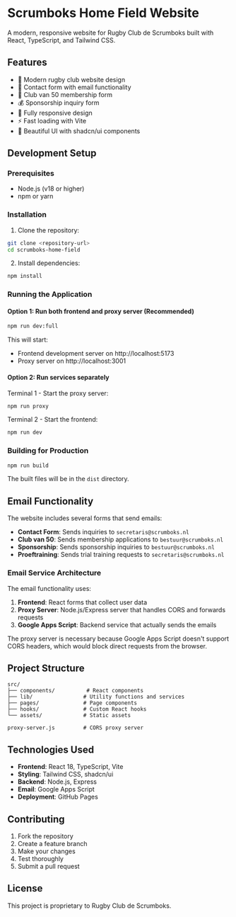 # Scrumboks Home Field Website

A modern, responsive website for Rugby Club de Scrumboks built with React, TypeScript, and Tailwind CSS.

## Features

- 🏉 Modern rugby club website design
- 📧 Contact form with email functionality
- 🎯 Club van 50 membership form
- 💰 Sponsorship inquiry form
- 📱 Fully responsive design
- ⚡ Fast loading with Vite
- 🎨 Beautiful UI with shadcn/ui components

## Development Setup

### Prerequisites

- Node.js (v18 or higher)
- npm or yarn

### Installation

1. Clone the repository:

```bash
git clone <repository-url>
cd scrumboks-home-field
```

2. Install dependencies:

```bash
npm install
```

### Running the Application

#### Option 1: Run both frontend and proxy server (Recommended)

```bash
npm run dev:full
```

This will start:

- Frontend development server on http://localhost:5173
- Proxy server on http://localhost:3001

#### Option 2: Run services separately

Terminal 1 - Start the proxy server:

```bash
npm run proxy
```

Terminal 2 - Start the frontend:

```bash
npm run dev
```

### Building for Production

```bash
npm run build
```

The built files will be in the `dist` directory.

## Email Functionality

The website includes several forms that send emails:

- **Contact Form**: Sends inquiries to `secretaris@scrumboks.nl`
- **Club van 50**: Sends membership applications to `bestuur@scrumboks.nl`
- **Sponsorship**: Sends sponsorship inquiries to `bestuur@scrumboks.nl`
- **Proeftraining**: Sends trial training requests to `secretaris@scrumboks.nl`

### Email Service Architecture

The email functionality uses:

1. **Frontend**: React forms that collect user data
2. **Proxy Server**: Node.js/Express server that handles CORS and forwards requests
3. **Google Apps Script**: Backend service that actually sends the emails

The proxy server is necessary because Google Apps Script doesn't support CORS headers, which would block direct requests from the browser.

## Project Structure

```
src/
├── components/          # React components
├── lib/                # Utility functions and services
├── pages/              # Page components
├── hooks/              # Custom React hooks
└── assets/             # Static assets

proxy-server.js         # CORS proxy server
```

## Technologies Used

- **Frontend**: React 18, TypeScript, Vite
- **Styling**: Tailwind CSS, shadcn/ui
- **Backend**: Node.js, Express
- **Email**: Google Apps Script
- **Deployment**: GitHub Pages

## Contributing

1. Fork the repository
2. Create a feature branch
3. Make your changes
4. Test thoroughly
5. Submit a pull request

## License

This project is proprietary to Rugby Club de Scrumboks.

